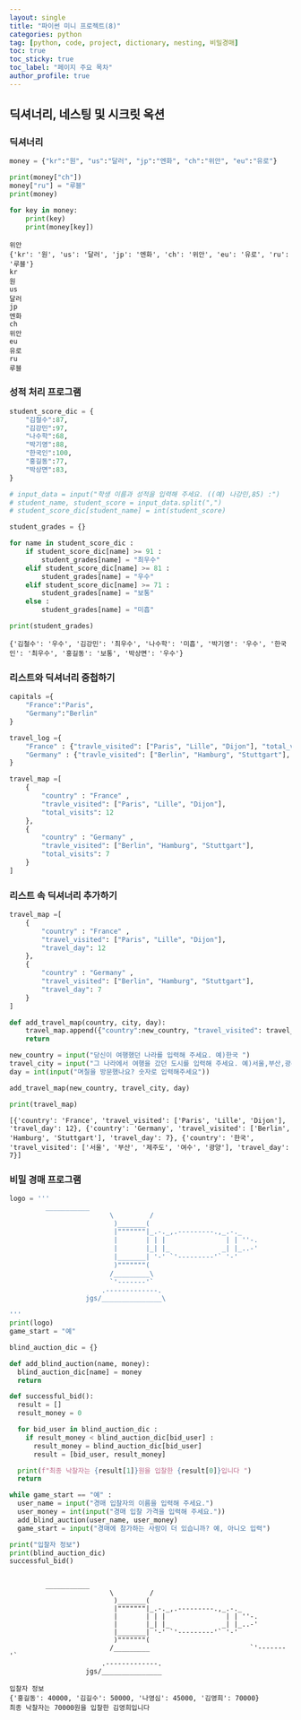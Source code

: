 ```yaml
---
layout: single
title: "파이썬 미니 프로젝트(8)"
categories: python
tag: [python, code, project, dictionary, nesting, 비밀경매]
toc: true
toc_sticky: true
toc_label: "페이지 주요 목차"
author_profile: true
---
```


## 딕셔너리, 네스팅 및 시크릿 옥션

### 딕셔너리

```python
money = {"kr":"원", "us":"달러", "jp":"엔화", "ch":"위안", "eu":"유로"}

print(money["ch"])
money["ru"] = "루블"
print(money)

for key in money:
    print(key)
    print(money[key])
```

    위안
    {'kr': '원', 'us': '달러', 'jp': '엔화', 'ch': '위안', 'eu': '유로', 'ru': '루블'}
    kr
    원
    us
    달러
    jp
    엔화
    ch
    위안
    eu
    유로
    ru
    루블

### 성적 처리 프로그램

```python
student_score_dic = {
    "김철수":87,
    "김강민":97,
    "나수학":68,
    "박기영":88,
    "한국인":100,
    "홍길동":77,
    "박상면":83,
}

# input_data = input("학생 이름과 성적을 입력해 주세요. ((예) 나강민,85) :")
# student_name, student_score = input_data.split(",")
# student_score_dic[student_name] = int(student_score)

student_grades = {}

for name in student_score_dic :
    if student_score_dic[name] >= 91 :
        student_grades[name] = "최우수"
    elif student_score_dic[name] >= 81 :
        student_grades[name] = "우수"
    elif student_score_dic[name] >= 71 :
        student_grades[name] = "보통"
    else :
        student_grades[name] = "미흡"

print(student_grades)
```

    {'김철수': '우수', '김강민': '최우수', '나수학': '미흡', '박기영': '우수', '한국인': '최우수', '홍길동': '보통', '박상면': '우수'}

### 리스트와 딕셔너리 중첩하기

```python
capitals ={
    "France":"Paris",
    "Germany":"Berlin"
}

travel_log ={
    "France" : {"travle_visited": ["Paris", "Lille", "Dijon"], "total_visits": 12},
    "Germany" : {"travle_visited": ["Berlin", "Hamburg", "Stuttgart"], "total_visits": 7}
}

travel_map =[
    {
        "country" : "France" ,
        "travle_visited": ["Paris", "Lille", "Dijon"],
        "total_visits": 12
    },
    {
        "country" : "Germany" ,
        "travle_visited": ["Berlin", "Hamburg", "Stuttgart"],
        "total_visits": 7
    }
]

```

### 리스트 속 딕셔너리 추가하기

```python
travel_map =[
    {
        "country" : "France" ,
        "travel_visited": ["Paris", "Lille", "Dijon"],
        "travel_day": 12
    },
    {
        "country" : "Germany" ,
        "travel_visited": ["Berlin", "Hamburg", "Stuttgart"],
        "travel_day": 7
    }
]

def add_travel_map(country, city, day):
    travel_map.append({"country":new_country, "travel_visited": travel_city, "travel_day": day})
    return

new_country = input("당신이 여행했던 나라를 입력해 주세요. 예)한국 ")
travel_city = input("그 나라에서 여행을 갔던 도시를 입력해 주세요. 예)서울,부산,광주 ").split(",")
day = int(input("며칠을 방문했나요? 숫자로 입력해주세요"))

add_travel_map(new_country, travel_city, day)

print(travel_map)
```

    [{'country': 'France', 'travel_visited': ['Paris', 'Lille', 'Dijon'], 'travel_day': 12}, {'country': 'Germany', 'travel_visited': ['Berlin', 'Hamburg', 'Stuttgart'], 'travel_day': 7}, {'country': '한국', 'travel_visited': ['서울', '부산', '제주도', '여수', '광양'], 'travel_day': 7}]

### 비밀 경매 프로그램

```python
logo = '''
         ___________
                         \         /
                          )_______(
                          |"""""""|_.-._,.---------.,_.-._
                          |       | | |               | | ''-.
                          |       |_| |_             _| |_..-'
                          |_______| '-' `'---------'` '-'
                          )"""""""(
                         /_________\
                         `'-------'`
                       .-------------.
                   jgs/_______________\

'''
print(logo)
game_start = "예"

blind_auction_dic = {}

def add_blind_auction(name, money):
  blind_auction_dic[name] = money
  return

def successful_bid():
  result = []
  result_money = 0

  for bid_user in blind_auction_dic :
    if result_money < blind_auction_dic[bid_user] :
      result_money = blind_auction_dic[bid_user]
      result = [bid_user, result_money]

  print(f"최종 낙찰자는 {result[1]}원을 입찰한 {result[0]}입니다 ")
  return

while game_start == "예" :
  user_name = input("경매 입찰자의 이름을 입력해 주세요.")
  user_money = int(input("경매 입찰 가격을 입력해 주세요."))
  add_blind_auction(user_name, user_money)
  game_start = input("경매에 참가하는 사람이 더 있습니까? 예, 아니오 입력")

print("입찰자 정보")
print(blind_auction_dic)
successful_bid()



```

             ___________
                             \         /
                              )_______(
                              |"""""""|_.-._,.---------.,_.-._
                              |       | | |               | | ''-.
                              |       |_| |_             _| |_..-'
                              |_______| '-' `'---------'` '-'
                              )"""""""(
                             /_________                         `'-------'`
                           .-------------.
                       jgs/_______________

    입찰자 정보
    {'홍길동': 40000, '김길수': 50000, '나영심': 45000, '김영희': 70000}
    최종 낙찰자는 70000원을 입찰한 김영희입니다
